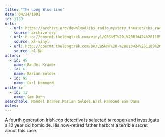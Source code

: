 ```yaml
---
title: "The Long Blue Line"
date: 04/24/1981
id: 1189
urls: 
  - url: https://archive.org/download/cbs_radio_mystery_theater/cbs_radio_mystery_theater-1151-1200.zip/cbs_radio_mystery_theater-1151-1200%2Fcbsrmt_1189_the_long_blue_line.mp3
    source: archive-org
  - url: http://cbsrmt.thelongtrek.com/vinyl/CBSRMT%20-%20810424%201189%20The%20Long%20Blue%20Line_afrts.mp3
    source: kl-vinyl
  - url: http://cbsrmt.thelongtrek.com/DH/CBSRMT%20-%20810424%201189%20The%20Long%20Blue%20Line_dh.mp3
    source: kl-DH
actors:  
  - id: 49
    name: Mandel Kramer  
  - id: 6
    name: Marian Seldes  
  - id: 95
    name: Earl Hammond
writers:  
  - id: 13
    name: Sam Dann
searchable: Mandel Kramer,Marian Seldes,Earl Hammond Sam Dann
notes:  
---
```

A fourth generation Irish cop detective is selected to reopen and investigate a 10 year old homicide. His now-retired father harbors a terrible secret about this case.